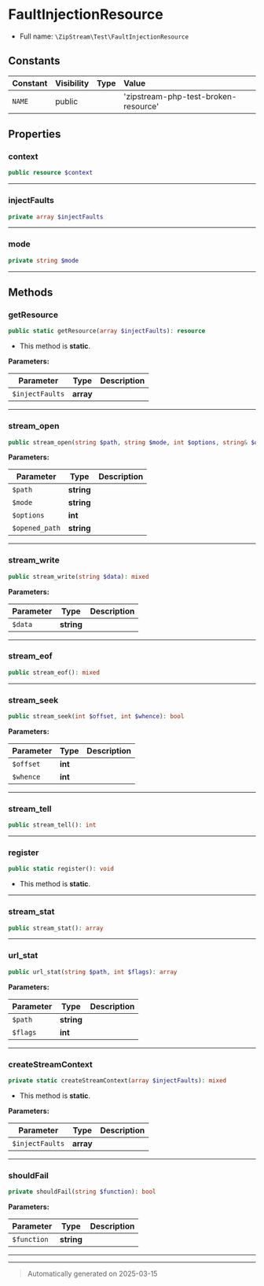 
# FaultInjectionResource





* Full name: `\ZipStream\Test\FaultInjectionResource`


## Constants

| Constant | Visibility | Type | Value |
|:---------|:-----------|:-----|:------|
|`NAME`|public| |&#039;zipstream-php-test-broken-resource&#039;|

## Properties


### context



```php
public resource $context
```






***

### injectFaults



```php
private array $injectFaults
```






***

### mode



```php
private string $mode
```






***

## Methods


### getResource



```php
public static getResource(array $injectFaults): resource
```



* This method is **static**.




**Parameters:**

| Parameter | Type | Description |
|-----------|------|-------------|
| `$injectFaults` | **array** |  |





***

### stream_open



```php
public stream_open(string $path, string $mode, int $options, string& $opened_path = null): bool
```








**Parameters:**

| Parameter | Type | Description |
|-----------|------|-------------|
| `$path` | **string** |  |
| `$mode` | **string** |  |
| `$options` | **int** |  |
| `$opened_path` | **string** |  |





***

### stream_write



```php
public stream_write(string $data): mixed
```








**Parameters:**

| Parameter | Type | Description |
|-----------|------|-------------|
| `$data` | **string** |  |





***

### stream_eof



```php
public stream_eof(): mixed
```












***

### stream_seek



```php
public stream_seek(int $offset, int $whence): bool
```








**Parameters:**

| Parameter | Type | Description |
|-----------|------|-------------|
| `$offset` | **int** |  |
| `$whence` | **int** |  |





***

### stream_tell



```php
public stream_tell(): int
```












***

### register



```php
public static register(): void
```



* This method is **static**.








***

### stream_stat



```php
public stream_stat(): array
```












***

### url_stat



```php
public url_stat(string $path, int $flags): array
```








**Parameters:**

| Parameter | Type | Description |
|-----------|------|-------------|
| `$path` | **string** |  |
| `$flags` | **int** |  |





***

### createStreamContext



```php
private static createStreamContext(array $injectFaults): mixed
```



* This method is **static**.




**Parameters:**

| Parameter | Type | Description |
|-----------|------|-------------|
| `$injectFaults` | **array** |  |





***

### shouldFail



```php
private shouldFail(string $function): bool
```








**Parameters:**

| Parameter | Type | Description |
|-----------|------|-------------|
| `$function` | **string** |  |





***


***
> Automatically generated on 2025-03-15
